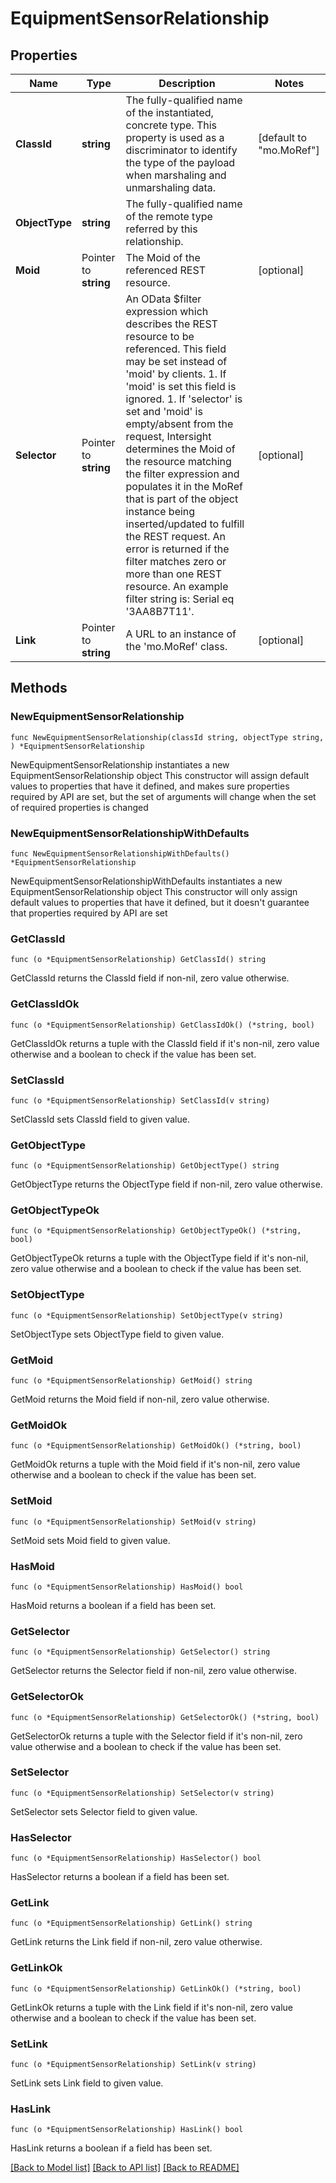 # EquipmentSensorRelationship

## Properties

Name | Type | Description | Notes
------------ | ------------- | ------------- | -------------
**ClassId** | **string** | The fully-qualified name of the instantiated, concrete type. This property is used as a discriminator to identify the type of the payload when marshaling and unmarshaling data. | [default to "mo.MoRef"]
**ObjectType** | **string** | The fully-qualified name of the remote type referred by this relationship. | 
**Moid** | Pointer to **string** | The Moid of the referenced REST resource. | [optional] 
**Selector** | Pointer to **string** | An OData $filter expression which describes the REST resource to be referenced. This field may be set instead of &#39;moid&#39; by clients. 1. If &#39;moid&#39; is set this field is ignored. 1. If &#39;selector&#39; is set and &#39;moid&#39; is empty/absent from the request, Intersight determines the Moid of the resource matching the filter expression and populates it in the MoRef that is part of the object instance being inserted/updated to fulfill the REST request. An error is returned if the filter matches zero or more than one REST resource. An example filter string is: Serial eq &#39;3AA8B7T11&#39;. | [optional] 
**Link** | Pointer to **string** | A URL to an instance of the &#39;mo.MoRef&#39; class. | [optional] 

## Methods

### NewEquipmentSensorRelationship

`func NewEquipmentSensorRelationship(classId string, objectType string, ) *EquipmentSensorRelationship`

NewEquipmentSensorRelationship instantiates a new EquipmentSensorRelationship object
This constructor will assign default values to properties that have it defined,
and makes sure properties required by API are set, but the set of arguments
will change when the set of required properties is changed

### NewEquipmentSensorRelationshipWithDefaults

`func NewEquipmentSensorRelationshipWithDefaults() *EquipmentSensorRelationship`

NewEquipmentSensorRelationshipWithDefaults instantiates a new EquipmentSensorRelationship object
This constructor will only assign default values to properties that have it defined,
but it doesn't guarantee that properties required by API are set

### GetClassId

`func (o *EquipmentSensorRelationship) GetClassId() string`

GetClassId returns the ClassId field if non-nil, zero value otherwise.

### GetClassIdOk

`func (o *EquipmentSensorRelationship) GetClassIdOk() (*string, bool)`

GetClassIdOk returns a tuple with the ClassId field if it's non-nil, zero value otherwise
and a boolean to check if the value has been set.

### SetClassId

`func (o *EquipmentSensorRelationship) SetClassId(v string)`

SetClassId sets ClassId field to given value.


### GetObjectType

`func (o *EquipmentSensorRelationship) GetObjectType() string`

GetObjectType returns the ObjectType field if non-nil, zero value otherwise.

### GetObjectTypeOk

`func (o *EquipmentSensorRelationship) GetObjectTypeOk() (*string, bool)`

GetObjectTypeOk returns a tuple with the ObjectType field if it's non-nil, zero value otherwise
and a boolean to check if the value has been set.

### SetObjectType

`func (o *EquipmentSensorRelationship) SetObjectType(v string)`

SetObjectType sets ObjectType field to given value.


### GetMoid

`func (o *EquipmentSensorRelationship) GetMoid() string`

GetMoid returns the Moid field if non-nil, zero value otherwise.

### GetMoidOk

`func (o *EquipmentSensorRelationship) GetMoidOk() (*string, bool)`

GetMoidOk returns a tuple with the Moid field if it's non-nil, zero value otherwise
and a boolean to check if the value has been set.

### SetMoid

`func (o *EquipmentSensorRelationship) SetMoid(v string)`

SetMoid sets Moid field to given value.

### HasMoid

`func (o *EquipmentSensorRelationship) HasMoid() bool`

HasMoid returns a boolean if a field has been set.

### GetSelector

`func (o *EquipmentSensorRelationship) GetSelector() string`

GetSelector returns the Selector field if non-nil, zero value otherwise.

### GetSelectorOk

`func (o *EquipmentSensorRelationship) GetSelectorOk() (*string, bool)`

GetSelectorOk returns a tuple with the Selector field if it's non-nil, zero value otherwise
and a boolean to check if the value has been set.

### SetSelector

`func (o *EquipmentSensorRelationship) SetSelector(v string)`

SetSelector sets Selector field to given value.

### HasSelector

`func (o *EquipmentSensorRelationship) HasSelector() bool`

HasSelector returns a boolean if a field has been set.

### GetLink

`func (o *EquipmentSensorRelationship) GetLink() string`

GetLink returns the Link field if non-nil, zero value otherwise.

### GetLinkOk

`func (o *EquipmentSensorRelationship) GetLinkOk() (*string, bool)`

GetLinkOk returns a tuple with the Link field if it's non-nil, zero value otherwise
and a boolean to check if the value has been set.

### SetLink

`func (o *EquipmentSensorRelationship) SetLink(v string)`

SetLink sets Link field to given value.

### HasLink

`func (o *EquipmentSensorRelationship) HasLink() bool`

HasLink returns a boolean if a field has been set.


[[Back to Model list]](../README.md#documentation-for-models) [[Back to API list]](../README.md#documentation-for-api-endpoints) [[Back to README]](../README.md)


